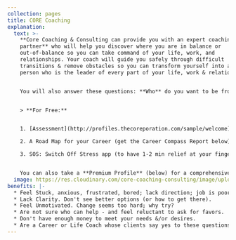 ```yaml
---
collection: pages
title: CORE Coaching
explanation:
  text: >-
    **Core Coaching & Consulting can provide you with an expert coaching
    partner** who will help you discover where you are in balance or
    out-of-balance so you can take command of your life, work, and
    relationships. Your coach will guide you safely through difficult
    transitions & remove obstacles so you can transform yourself into a powerful
    person who is the leader of every part of your life, work & relationships.


    You will also answer these questions: **Who** do you want to be from now on? **What** do you want to change about your life, work, or relationships to become that person? **Why** is that important to you? **When** can you act to achieve this goal? **How** can you become the great person you've always wanted to be?


    > **For Free:**


    1. [Assessment](http://profiles.thecoreporation.com/sample/welcome) of your greatest strength and liability (a 2 min quiz & instant report)

    2. A Road Map for your Career (get the Career Compass Report below)

    3. SOS: Switch Off Stress app (to have 1-2 min relief at your fingertips).


    You can also take a **Premium Profile** (below) for a comprehensive report on your strengths and weaknesses in work or life (plus specific ways to improve). And check out our **excellent programs** on Improving Productivity, Removing Stress, Increasing Prosperity, Reducing Procrastination, and the Leading Your Life and Work group coaching program. You can also click the message link below to ask questions or explore how CORE Coaching could change your life, work & relationships, now and forever.
  image: https://res.cloudinary.com/core-coaching-consulting/image/upload/v1600816113/Coaching_cropped_ibup02.jpg
benefits: |-
  * Feel Stuck, anxious, frustrated, bored; lack direction; job is poor fit.
  * Lack Clarity. Don't see better options (or how to get there).
  * Feel Unmotivated. Change seems too hard; why try?
  * Are not sure who can help - and feel reluctant to ask for favors.
  * Don't have enough money to meet your needs &/or desires.
  * Are a Career or Life Coach whose clients say yes to these questions.
---
```

